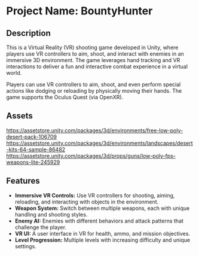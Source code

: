 # Project Name: BountyHunter

## Description
This is a Virtual Reality (VR) shooting game developed in Unity, where players use VR controllers to aim, shoot, and interact with enemies in an immersive 3D environment. The game leverages hand tracking and VR interactions to deliver a fun and interactive combat experience in a virtual world.

Players can use VR controllers to aim, shoot, and even perform special actions like dodging or reloading by physically moving their hands. The game supports the Oculus Quest (via OpenXR).
## Assets
https://assetstore.unity.com/packages/3d/environments/free-low-poly-desert-pack-106709
https://assetstore.unity.com/packages/3d/environments/landscapes/desert-kits-64-sample-86482
https://assetstore.unity.com/packages/3d/props/guns/low-poly-fps-weapons-lite-245929

## Features
- **Immersive VR Controls:** Use VR controllers for shooting, aiming, reloading, and interacting with objects in the environment.
- **Weapon System:** Switch between multiple weapons, each with unique handling and shooting styles.
- **Enemy AI:** Enemies with different behaviors and attack patterns that challenge the player.
- **VR UI:** A user interface in VR for health, ammo, and mission objectives.
- **Level Progression:** Multiple levels with increasing difficulty and unique settings.


